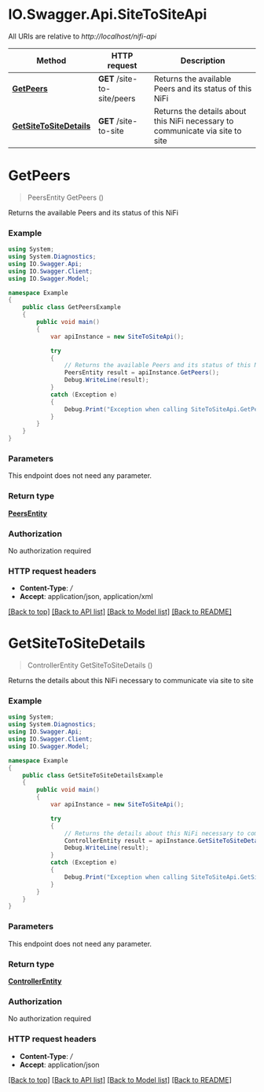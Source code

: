 # IO.Swagger.Api.SiteToSiteApi

All URIs are relative to *http://localhost/nifi-api*

Method | HTTP request | Description
------------- | ------------- | -------------
[**GetPeers**](SiteToSiteApi.md#getpeers) | **GET** /site-to-site/peers | Returns the available Peers and its status of this NiFi
[**GetSiteToSiteDetails**](SiteToSiteApi.md#getsitetositedetails) | **GET** /site-to-site | Returns the details about this NiFi necessary to communicate via site to site


<a name="getpeers"></a>
# **GetPeers**
> PeersEntity GetPeers ()

Returns the available Peers and its status of this NiFi

### Example
```csharp
using System;
using System.Diagnostics;
using IO.Swagger.Api;
using IO.Swagger.Client;
using IO.Swagger.Model;

namespace Example
{
    public class GetPeersExample
    {
        public void main()
        {
            var apiInstance = new SiteToSiteApi();

            try
            {
                // Returns the available Peers and its status of this NiFi
                PeersEntity result = apiInstance.GetPeers();
                Debug.WriteLine(result);
            }
            catch (Exception e)
            {
                Debug.Print("Exception when calling SiteToSiteApi.GetPeers: " + e.Message );
            }
        }
    }
}
```

### Parameters
This endpoint does not need any parameter.

### Return type

[**PeersEntity**](PeersEntity.md)

### Authorization

No authorization required

### HTTP request headers

 - **Content-Type**: */*
 - **Accept**: application/json, application/xml

[[Back to top]](#) [[Back to API list]](../README.md#documentation-for-api-endpoints) [[Back to Model list]](../README.md#documentation-for-models) [[Back to README]](../README.md)

<a name="getsitetositedetails"></a>
# **GetSiteToSiteDetails**
> ControllerEntity GetSiteToSiteDetails ()

Returns the details about this NiFi necessary to communicate via site to site

### Example
```csharp
using System;
using System.Diagnostics;
using IO.Swagger.Api;
using IO.Swagger.Client;
using IO.Swagger.Model;

namespace Example
{
    public class GetSiteToSiteDetailsExample
    {
        public void main()
        {
            var apiInstance = new SiteToSiteApi();

            try
            {
                // Returns the details about this NiFi necessary to communicate via site to site
                ControllerEntity result = apiInstance.GetSiteToSiteDetails();
                Debug.WriteLine(result);
            }
            catch (Exception e)
            {
                Debug.Print("Exception when calling SiteToSiteApi.GetSiteToSiteDetails: " + e.Message );
            }
        }
    }
}
```

### Parameters
This endpoint does not need any parameter.

### Return type

[**ControllerEntity**](ControllerEntity.md)

### Authorization

No authorization required

### HTTP request headers

 - **Content-Type**: */*
 - **Accept**: application/json

[[Back to top]](#) [[Back to API list]](../README.md#documentation-for-api-endpoints) [[Back to Model list]](../README.md#documentation-for-models) [[Back to README]](../README.md)

